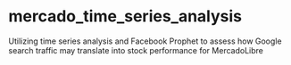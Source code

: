 # mercado_time_series_analysis
Utilizing time series analysis and Facebook Prophet to assess how Google search traffic may translate into stock performance for MercadoLibre
